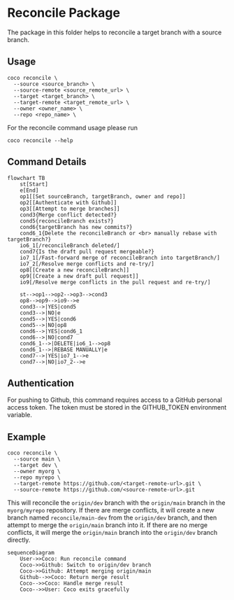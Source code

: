 # Reconcile Package

The package in this folder helps to reconcile a target branch with a source
branch.

## Usage

```shell
coco reconcile \
  --source <source_branch> \
  --source-remote <source_remote_url> \
  --target <target_branch> \
  --target-remote <target_remote_url> \
  --owner <owner_name> \
  --repo <repo_name> \
```

For the reconcile command usage please run

```shell
coco reconcile --help
```

## Command Details

```mermaid
flowchart TB
    st[Start]
    e[End]
    op1[[Set sourceBranch, targetBranch, owner and repo]]
    op2[[Authenticate with Github]]
    op3[[Attempt to merge branches]]
    cond3{Merge conflict detected?}
    cond5{reconcileBranch exists?}
    cond6{targetBranch has new commits?}
    cond6_1{Delete the reconcileBranch or <br> manually rebase with targetBranch?}
    io6_1[/reconcileBranch deleted/]
    cond7{Is the draft pull request mergeable?}
    io7_1[/Fast-forward merge of reconcileBranch into targetBranch/]
    io7_2[/Resolve merge conflicts and re-try/]
    op8[[Create a new reconcileBranch]]
    op9[[Create a new draft pull request]]
    io9[/Resolve merge conflicts in the pull request and re-try/]

    st-->op1-->op2-->op3-->cond3
    op8-->op9-->io9-->e
    cond3-->|YES|cond5
    cond3-->|NO|e
    cond5-->|YES|cond6
    cond5-->|NO|op8
    cond6-->|YES|cond6_1
    cond6-->|NO|cond7
    cond6_1-->|DELETE|io6_1-->op8
    cond6_1-->|REBASE MANUALLY|e
    cond7-->|YES|io7_1-->e
    cond7-->|NO|io7_2-->e
```

## Authentication

For pushing to Github, this command requires access to a GitHub personal access
token. The token must be stored in the GITHUB_TOKEN environment variable.

## Example

```shell
coco reconcile \
  --source main \
  --target dev \
  --owner myorg \
  --repo myrepo \
  --target-remote https://github.com/<target-remote-url>.git \
  --source-remote https://github.com/<source-remote-url>.git
```

This will reconcile the `origin/dev` branch with the `origin/main` branch in the
`myorg/myrepo` repository. If there are merge conflicts, it will create a new
branch named `reconcile/main-dev` from the `origin/dev` branch, and then attempt
to merge the `origin/main` branch into it. If there are no merge conflicts, it
will merge the `origin/main` branch into the `origin/dev` branch directly.

```mermaid
sequenceDiagram
    User->>Coco: Run reconcile command
    Coco->>Github: Switch to origin/dev branch
    Coco->>Github: Attempt merging origin/main
    Github-->>Coco: Return merge result
    Coco-->>Coco: Handle merge result
    Coco-->>User: Coco exits gracefully
```
